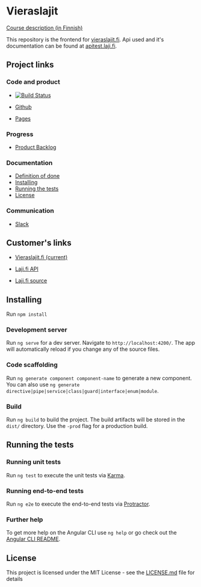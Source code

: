 # Vieraslajit
[Course description (in Finnish)](https://courses.helsinki.fi/fi/TKT20007)

This repository is the frontend for [vieraslajit.fi](https://vieraslajit.github.io/Vieraslajit/).
Api used and it's documentation can be found at [apitest.laji.fi](https://apitest.laji.fi/explorer/).

## Project links

### Code and product
* [![Build Status](https://travis-ci.org/Vieraslajit/Vieraslajit.svg?branch=master)](https://travis-ci.org/Vieraslajit/Vieraslajit)

* [Github](https://github.com/Vieraslajit/Vieraslajit)

* [Pages](https://vieraslajit.github.io/Vieraslajit/)

### Progress
* [Product Backlog](https://docs.google.com/spreadsheets/d/1J_Fyd4nz4NiaO80L46lcEIjyo2mbTOU2jSYKFGTQdM4)

### Documentation
* [Definition of done](https://github.com/Vieraslajit/Vieraslajit/blob/master/dod.md)
* [Installing](#installing)
* [Running the tests](#running-the-tests)
* [License](#license)

### Communication
* [Slack](https://vieraslajit.slack.com)

## Customer's links
* [Vieraslajit.fi (current)](https://vieraslajit.fi)

* [Laji.fi API](https://api.laji.fi/explorer/)

* [Laji.fi source](https://bitbucket.org/luomus/laji.fi-front/src)

## Installing

Run `npm install`

### Development server

Run `ng serve` for a dev server. Navigate to `http://localhost:4200/`. The app will automatically reload if you change any of the source files.

### Code scaffolding

Run `ng generate component component-name` to generate a new component. You can also use `ng generate directive|pipe|service|class|guard|interface|enum|module`.

### Build

Run `ng build` to build the project. The build artifacts will be stored in the `dist/` directory. Use the `-prod` flag for a production build.

## Running the tests

### Running unit tests

Run `ng test` to execute the unit tests via [Karma](https://karma-runner.github.io).

### Running end-to-end tests

Run `ng e2e` to execute the end-to-end tests via [Protractor](http://www.protractortest.org/).

### Further help

To get more help on the Angular CLI use `ng help` or go check out the [Angular CLI README](https://github.com/angular/angular-cli/blob/master/README.md).

## License
This project is licensed under the MIT License - see the [LICENSE.md](LICENSE.md) file for details
